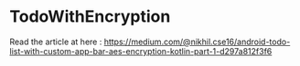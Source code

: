 # TodoWithEncryption
Read the article at here : https://medium.com/@nikhil.cse16/android-todo-list-with-custom-app-bar-aes-encryption-kotlin-part-1-d297a812f3f6
